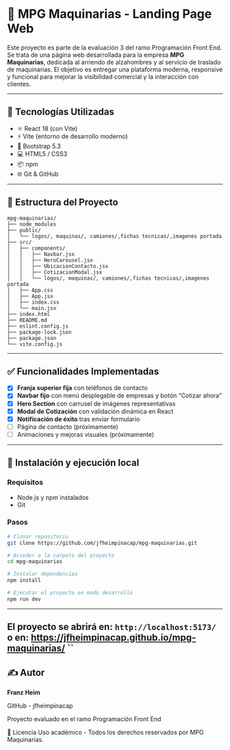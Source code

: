 # 🚜 MPG Maquinarias - Landing Page Web

Este proyecto es parte de la evaluación 3 del ramo Programación Front End. 
Se trata de una página web desarrollada para la empresa **MPG Maquinarias**, dedicada al arriendo de alzahombres y al servicio de traslado de maquinarias. 
El objetivo es entregar una plataforma moderna, responsive y funcional para mejorar la visibilidad comercial y la interacción con clientes.

---

## 🔧 Tecnologías Utilizadas

- ⚛️ React 18 (con Vite)
- ⚡ Vite (entorno de desarrollo moderno)
- 🎨 Bootstrap 5.3
- 💻 HTML5 / CSS3
- 📦 npm
- 🌐 Git & GitHub

---

## 📁 Estructura del Proyecto
```
mpg-maquinarias/
├── node_modules
├── public/
│   └── logos/, maquinas/, camiones/,fichas tecnicas/,imagenes portada
├── src/
│   ├── components/
│   │   ├── Navbar.jsx
│   │   ├── HeroCarousel.jsx
│   │   ├── UbicacionContacto.jsx
│   │   ├── CotizacionModal.jsx
│   │   └── logos/, maquinas/, camiones/,fichas tecnicas/,imagenes portada
│   ├── App.css
│   ├── App.jsx
│   ├── index.css
│   └── main.jsx
├── index.html
├── README.md
├── eslint.config.js
├── package-lock.json
├── package.json
└── vite.config.js
```

---

## ✅ Funcionalidades Implementadas

- [x] **Franja superior fija** con teléfonos de contacto
- [x] **Navbar fijo** con menú desplegable de empresas y botón “Cotizar ahora”
- [x] **Hero Section** con carrusel de imágenes representativas
- [x] **Modal de Cotización** con validación dinámica en React
- [x] **Notificación de éxito** tras enviar formulario
- [ ] Página de contacto (próximamente)
- [ ] Animaciones y mejoras visuales (próximamente)

---

## 🧪 Instalación y ejecución local

### Requisitos
- Node.js y npm instalados
- Git

### Pasos

```bash
# Clonar repositorio
git clone https://github.com/jfheimpinacap/mpg-maquinarias.git

# Acceder a la carpeta del proyecto
cd mpg-maquinarias

# Instalar dependencias
npm install

# Ejecutar el proyecto en modo desarrollo
npm run dev
```
---

El proyecto se abrirá en: `http://localhost:5173/`
o en:
https://jfheimpinacap.github.io/mpg-maquinarias/
``
---

## ✍️ Autor
**Franz Heim**

GitHub - jfheimpinacap

Proyecto evaluado en el ramo Programación Front End

📝 Licencia
Uso académico - Todos los derechos reservados por MPG Maquinarias.

